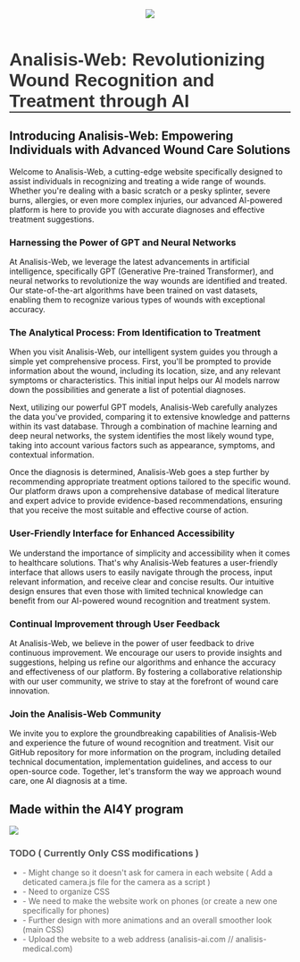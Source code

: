 <header>
  <img src="https://media.discordapp.net/attachments/735810937348423730/1116740681667461221/logo.png?width=810&height=405">
</header>
<h1 style="font-family: Arial, sans-serif; font-size: 32px; color: #333; border-bottom: 2px solid #333;">Analisis-Web: Revolutionizing Wound Recognition and Treatment through AI</h1>
  <h2>Introducing Analisis-Web: Empowering Individuals with Advanced Wound Care Solutions</h2>
  <p>Welcome to Analisis-Web, a cutting-edge website specifically designed to assist individuals in recognizing and treating a wide range of wounds. Whether you're dealing with a basic scratch or a pesky splinter, severe burns, allergies, or even more complex injuries, our advanced AI-powered platform is here to provide you with accurate diagnoses and effective treatment suggestions.</p>
  <h3>Harnessing the Power of GPT and Neural Networks</h3>
  <p>At Analisis-Web, we leverage the latest advancements in artificial intelligence, specifically GPT (Generative Pre-trained Transformer), and neural networks to revolutionize the way wounds are identified and treated. Our state-of-the-art algorithms have been trained on vast datasets, enabling them to recognize various types of wounds with exceptional accuracy.</p>
  <h3>The Analytical Process: From Identification to Treatment</h3>
  <p>When you visit Analisis-Web, our intelligent system guides you through a simple yet comprehensive process. First, you'll be prompted to provide information about the wound, including its location, size, and any relevant symptoms or characteristics. This initial input helps our AI models narrow down the possibilities and generate a list of potential diagnoses.</p>
  <p>Next, utilizing our powerful GPT models, Analisis-Web carefully analyzes the data you've provided, comparing it to extensive knowledge and patterns within its vast database. Through a combination of machine learning and deep neural networks, the system identifies the most likely wound type, taking into account various factors such as appearance, symptoms, and contextual information.</p>
  <p>Once the diagnosis is determined, Analisis-Web goes a step further by recommending appropriate treatment options tailored to the specific wound. Our platform draws upon a comprehensive database of medical literature and expert advice to provide evidence-based recommendations, ensuring that you receive the most suitable and effective course of action.</p>
  <h3>User-Friendly Interface for Enhanced Accessibility</h3>
  <p>We understand the importance of simplicity and accessibility when it comes to healthcare solutions. That's why Analisis-Web features a user-friendly interface that allows users to easily navigate through the process, input relevant information, and receive clear and concise results. Our intuitive design ensures that even those with limited technical knowledge can benefit from our AI-powered wound recognition and treatment system.</p>
  <h3>Continual Improvement through User Feedback</h3>
  <p>At Analisis-Web, we believe in the power of user feedback to drive continuous improvement. We encourage our users to provide insights and suggestions, helping us refine our algorithms and enhance the accuracy and effectiveness of our platform. By fostering a collaborative relationship with our user community, we strive to stay at the forefront of wound care innovation.</p>
  <h3>Join the Analisis-Web Community</h3>
  <p>We invite you to explore the groundbreaking capabilities of Analisis-Web and experience the future of wound recognition and treatment. Visit our GitHub repository for more information on the program, including detailed technical documentation, implementation guidelines, and access to our open-source code. Together, let's transform the way we approach wound care, one AI diagnosis at a time.</p>

<h2>Made within the AI4Y program</h2>
<img src='https://i.ytimg.com/vi/MXINt_JB9t8/maxresdefault.jpg'>

  <h3 style="color: #555;">TODO ( Currently Only CSS modifications )</h3>
  <ul>
    <li style="color: #666;">- Might change so it doesn't ask for camera in each website ( Add a deticated camera.js file for the camera as a script )</li>
    <li style="color: #666;">- Need to organize CSS</li>
    <li style="16px; color: #666;">- We need to make the website work on phones (or create a new one specifically for phones)</li>
    <li style="color: #666;">- Further design with more animations and an overall smoother look (main CSS)</li>
    <li style="color: #666;">- Upload the website to a web address (analisis-ai.com // analisis-medical.com)</li>
  </ul>

